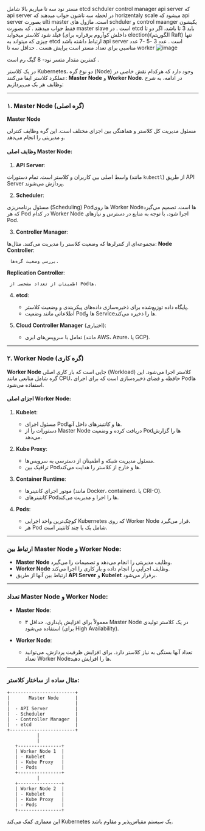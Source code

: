 مستر نود سه تا میاریم بالا
شامل
etcd
schduler
control manager
api server
که api server در لحظه سه تاشون جواب میدهند که horizentaly scale میشود که api server بصورت ulti master است.
ماژول های schduler و control maanger یکیشون فقط جواب میدهند . که بصورت master slave است .
در etcd باید 3 تا باشد، اگر دو تا فیلد شود کلاستر میخوابد (داخلش کوآروم برقراره برای election)(الگوریتم Raft)
تنها چیزی که میتواند به etcd ارتباط داشته باشد api server است .
عدد 3 -5 -7 عدد مناسبی برای تعداد مستر است برایش هست .
حداقل سه تا worker
![image](https://github.com/user-attachments/assets/d85b0a0e-3dc3-48b8-b638-279eb8b2a02d)



کمترین مقدار متسر نود- 8 گیگ رم است .


در یک کلاستر Kubernetes، دو نوع گره (Node) وجود دارد که هرکدام نقش خاصی در عملکرد کلاستر ایفا می‌کنند: **Master Node** و **Worker Node**. در ادامه، به شرح وظایف هر یک می‌پردازیم:

---

### ۱. Master Node (گره اصلی)

**Master Node** 

مسئول مدیریت کل کلاستر و هماهنگی بین اجزای مختلف است. این گره وظایف کنترلی و مدیریتی را انجام می‌دهد.

#### وظایف اصلی Master Node:
1. **API Server**:

 واسط اصلی بین کاربران و کلاستر است.
 تمام دستورات (مانند `kubectl`) از طریق API Server پردازش می‌شوند.

2. **Scheduler**:
   
 مسئول برنامه‌ریزی (Scheduling) Podها روی Worker Nodeها است.
 تصمیم می‌گیرد که هر Pod در کدام Worker Node اجرا شود، با توجه به منابع در دسترس و نیازهای Pod.


3. **Controller Manager**:

 مجموعه‌ای از کنترلرها که وضعیت کلاستر را مدیریت می‌کنند.
 مثال‌ها: 
**Node Controller**:
     
     بررسی وضعیت گره‌ها.
**Replication Controller**:
     
     اطمینان از تعداد مشخصی از Podها.

4. **etcd**:
   - پایگاه داده توزیع‌شده برای ذخیره‌سازی داده‌های پیکربندی و وضعیت کلاستر.
   - اطلاعاتی مانند وضعیت Podها و Serviceها را ذخیره می‌کند.

5. **Cloud Controller Manager** (اختیاری):
   - تعامل با سرویس‌های ابری (مانند AWS، Azure، یا GCP).

---

### ۲. Worker Node (گره کاری)

**Worker Node** جایی است که بار کاری اصلی (Workload) کلاستر اجرا می‌شود. این گره شامل منابعی مانند CPU، حافظه و فضای ذخیره‌سازی است که برای اجرای Podها استفاده می‌شود.

#### اجزای اصلی Worker Node:
1. **Kubelet**:
   
   - مسئول اجرای Podها و کانتینرهای داخل آنها.
   - دستورات را از Master Node دریافت کرده و وضعیت Podها را گزارش می‌دهد.

3. **Kube Proxy**:
   
   - مسئول مدیریت شبکه و اطمینان از دسترسی به سرویس‌ها.
   - ترافیک بین Podها و خارج از کلاستر را هدایت می‌کند.

5. **Container Runtime**:
   
   - موتور اجرای کانتینرها (مانند Docker، containerd، یا CRI-O).
   - کانتینرهای Podها را اجرا و مدیریت می‌کند.

7. **Pods**:
   
   - کوچک‌ترین واحد اجرایی Kubernetes که روی Worker Node قرار می‌گیرد.
   - هر Pod شامل یک یا چند کانتینر است.

---

### ارتباط بین Master Node و Worker Node:


- **Master Node** وظایف مدیریتی را انجام می‌دهد و تصمیمات را می‌گیرد.
- **Worker Node** وظایف اجرایی را انجام داده و بار کاری را اجرا می‌کند.
- ارتباط بین آنها از طریق **API Server** و **Kubelet** برقرار می‌شود.

---

### تعداد Master Node و Worker Node:

- **Master Node**:
  - معمولاً برای افزایش پایداری، حداقل ۳ Master Node در یک کلاستر تولیدی استفاده می‌شود (برای High Availability).
  
- **Worker Node**:
  - تعداد آنها بستگی به نیاز کلاستر دارد. برای افزایش ظرفیت پردازش، می‌توانید تعداد Worker Nodeها را افزایش دهید.

---

### مثال ساده از ساختار کلاستر:

```
+------------------------+
|       Master Node      |
|                        |
|  - API Server          |
|  - Scheduler           |
|  - Controller Manager  |
|  - etcd                |
+------------------------+
           |
           |
   +----------------+
   | Worker Node 1  |
   | - Kubelet      |
   | - Kube Proxy   |
   | - Pods         |
   +----------------+
           |
   +----------------+
   | Worker Node 2  |
   | - Kubelet      |
   | - Kube Proxy   |
   | - Pods         |
   +----------------+
```

این معماری کمک می‌کند Kubernetes یک سیستم مقیاس‌پذیر و مقاوم باشد.

